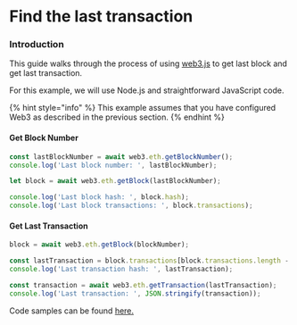 # Find the last transaction

### Introduction <a id="introduction"></a>

This guide walks through the process of using [web3.js](https://web3js.readthedocs.io/) to get last block and get last transaction.

For this example, we will use Node.js and straightforward JavaScript code.

{% hint style="info" %}
This example assumes that you have configured Web3 as described in the previous section.
{% endhint %}

#### Get Block Number

```javascript
const lastBlockNumber = await web3.eth.getBlockNumber();
console.log('Last block number: ', lastBlockNumber);

let block = await web3.eth.getBlock(lastBlockNumber);

console.log('Last block hash: ', block.hash);
console.log('Last block transactions: ', block.transactions);
```

#### Get Last Transaction

```javascript
block = await web3.eth.getBlock(blockNumber);

const lastTransaction = block.transactions[block.transactions.length - 1];
console.log('Last transaction hash: ', lastTransaction);

const transaction = await web3.eth.getTransaction(lastTransaction);
console.log('Last transaction: ', JSON.stringify(transaction));
```

Code samples can be found [here.](https://github.com/harmony-one/ethhmy-bridge.sdk/blob/web3-hmy/examples/web3-hmy/get-block-transactions.js)

